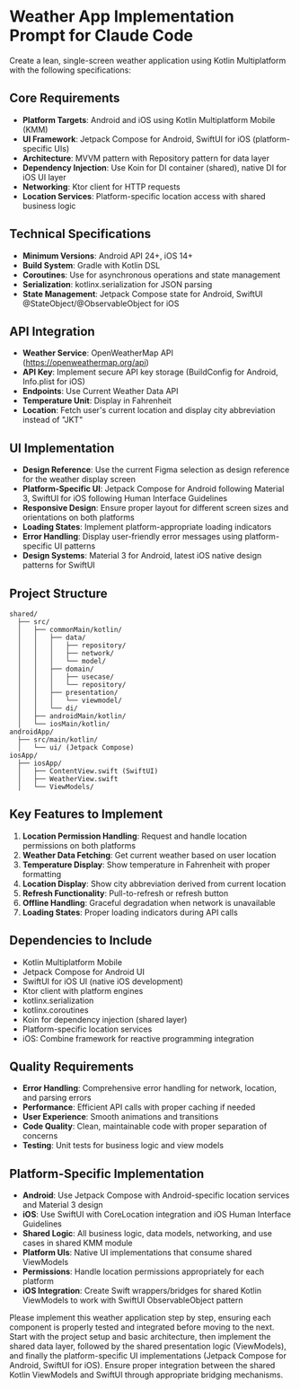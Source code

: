 # Weather App Implementation Prompt for Claude Code

Create a lean, single-screen weather application using Kotlin Multiplatform with the following specifications:

## Core Requirements
- **Platform Targets**: Android and iOS using Kotlin Multiplatform Mobile (KMM)
- **UI Framework**: Jetpack Compose for Android, SwiftUI for iOS (platform-specific UIs)
- **Architecture**: MVVM pattern with Repository pattern for data layer
- **Dependency Injection**: Use Koin for DI container (shared), native DI for iOS UI layer
- **Networking**: Ktor client for HTTP requests
- **Location Services**: Platform-specific location access with shared business logic

## Technical Specifications
- **Minimum Versions**: Android API 24+, iOS 14+
- **Build System**: Gradle with Kotlin DSL
- **Coroutines**: Use for asynchronous operations and state management
- **Serialization**: kotlinx.serialization for JSON parsing
- **State Management**: Jetpack Compose state for Android, SwiftUI @StateObject/@ObservableObject for iOS

## API Integration
- **Weather Service**: OpenWeatherMap API (https://openweathermap.org/api)
- **API Key**: Implement secure API key storage (BuildConfig for Android, Info.plist for iOS)
- **Endpoints**: Use Current Weather Data API
- **Temperature Unit**: Display in Fahrenheit
- **Location**: Fetch user's current location and display city abbreviation instead of "JKT"

## UI Implementation
- **Design Reference**: Use the current Figma selection as design reference for the weather display screen
- **Platform-Specific UI**: Jetpack Compose for Android following Material 3, SwiftUI for iOS following Human Interface Guidelines
- **Responsive Design**: Ensure proper layout for different screen sizes and orientations on both platforms
- **Loading States**: Implement platform-appropriate loading indicators
- **Error Handling**: Display user-friendly error messages using platform-specific UI patterns
- **Design Systems**: Material 3 for Android, latest iOS native design patterns for SwiftUI

## Project Structure
```
shared/
  ├── src/
  │   ├── commonMain/kotlin/
  │   │   ├── data/
  │   │   │   ├── repository/
  │   │   │   ├── network/
  │   │   │   └── model/
  │   │   ├── domain/
  │   │   │   ├── usecase/
  │   │   │   └── repository/
  │   │   ├── presentation/
  │   │   │   └── viewmodel/
  │   │   └── di/
  │   ├── androidMain/kotlin/
  │   └── iosMain/kotlin/
androidApp/
  ├── src/main/kotlin/
  │   └── ui/ (Jetpack Compose)
iosApp/
  ├── iosApp/
  │   ├── ContentView.swift (SwiftUI)
  │   ├── WeatherView.swift
  │   └── ViewModels/
```

## Key Features to Implement
1. **Location Permission Handling**: Request and handle location permissions on both platforms
2. **Weather Data Fetching**: Get current weather based on user location
3. **Temperature Display**: Show temperature in Fahrenheit with proper formatting
4. **Location Display**: Show city abbreviation derived from current location
5. **Refresh Functionality**: Pull-to-refresh or refresh button
6. **Offline Handling**: Graceful degradation when network is unavailable
7. **Loading States**: Proper loading indicators during API calls

## Dependencies to Include
- Kotlin Multiplatform Mobile
- Jetpack Compose for Android UI
- SwiftUI for iOS UI (native iOS development)
- Ktor client with platform engines
- kotlinx.serialization
- kotlinx.coroutines
- Koin for dependency injection (shared layer)
- Platform-specific location services
- iOS: Combine framework for reactive programming integration

## Quality Requirements
- **Error Handling**: Comprehensive error handling for network, location, and parsing errors
- **Performance**: Efficient API calls with proper caching if needed
- **User Experience**: Smooth animations and transitions
- **Code Quality**: Clean, maintainable code with proper separation of concerns
- **Testing**: Unit tests for business logic and view models

## Platform-Specific Implementation
- **Android**: Use Jetpack Compose with Android-specific location services and Material 3 design
- **iOS**: Use SwiftUI with CoreLocation integration and iOS Human Interface Guidelines
- **Shared Logic**: All business logic, data models, networking, and use cases in shared KMM module
- **Platform UIs**: Native UI implementations that consume shared ViewModels
- **Permissions**: Handle location permissions appropriately for each platform
- **iOS Integration**: Create Swift wrappers/bridges for shared Kotlin ViewModels to work with SwiftUI ObservableObject pattern

Please implement this weather application step by step, ensuring each component is properly tested and integrated before moving to the next. Start with the project setup and basic architecture, then implement the shared data layer, followed by the shared presentation logic (ViewModels), and finally the platform-specific UI implementations (Jetpack Compose for Android, SwiftUI for iOS). Ensure proper integration between the shared Kotlin ViewModels and SwiftUI through appropriate bridging mechanisms.